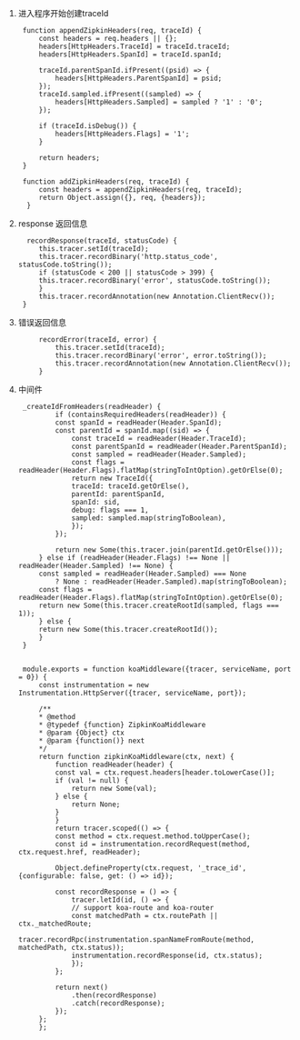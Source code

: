1. 进入程序开始创建traceId

        function appendZipkinHeaders(req, traceId) {
            const headers = req.headers || {};
            headers[HttpHeaders.TraceId] = traceId.traceId;
            headers[HttpHeaders.SpanId] = traceId.spanId;

            traceId.parentSpanId.ifPresent((psid) => {
                headers[HttpHeaders.ParentSpanId] = psid;
            });
            traceId.sampled.ifPresent((sampled) => {
                headers[HttpHeaders.Sampled] = sampled ? '1' : '0';
            });

            if (traceId.isDebug()) {
                headers[HttpHeaders.Flags] = '1';
            }

            return headers;
        }

        function addZipkinHeaders(req, traceId) {
            const headers = appendZipkinHeaders(req, traceId);
            return Object.assign({}, req, {headers});
         }

2. response 返回信息

         recordResponse(traceId, statusCode) {
            this.tracer.setId(traceId);
            this.tracer.recordBinary('http.status_code', statusCode.toString());
            if (statusCode < 200 || statusCode > 399) {
            this.tracer.recordBinary('error', statusCode.toString());
            }
            this.tracer.recordAnnotation(new Annotation.ClientRecv());
        }

3. 错误返回信息

            recordError(traceId, error) {
                this.tracer.setId(traceId);
                this.tracer.recordBinary('error', error.toString());
                this.tracer.recordAnnotation(new Annotation.ClientRecv());
            }

4. 中间件

        _createIdFromHeaders(readHeader) {
                if (containsRequiredHeaders(readHeader)) {
                const spanId = readHeader(Header.SpanId);
                const parentId = spanId.map((sid) => {
                    const traceId = readHeader(Header.TraceId);
                    const parentSpanId = readHeader(Header.ParentSpanId);
                    const sampled = readHeader(Header.Sampled);
                    const flags = readHeader(Header.Flags).flatMap(stringToIntOption).getOrElse(0);
                    return new TraceId({
                    traceId: traceId.getOrElse(),
                    parentId: parentSpanId,
                    spanId: sid,
                    debug: flags === 1,
                    sampled: sampled.map(stringToBoolean),
                    });
                });

                return new Some(this.tracer.join(parentId.getOrElse()));
            } else if (readHeader(Header.Flags) !== None || readHeader(Header.Sampled) !== None) {
            const sampled = readHeader(Header.Sampled) === None
                ? None : readHeader(Header.Sampled).map(stringToBoolean);
            const flags = readHeader(Header.Flags).flatMap(stringToIntOption).getOrElse(0);
            return new Some(this.tracer.createRootId(sampled, flags === 1));
            } else {
            return new Some(this.tracer.createRootId());
            }
        }


        module.exports = function koaMiddleware({tracer, serviceName, port = 0}) {
            const instrumentation = new Instrumentation.HttpServer({tracer, serviceName, port});

            /**
            * @method
            * @typedef {function} ZipkinKoaMiddleware
            * @param {Object} ctx
            * @param {function()} next
            */
            return function zipkinKoaMiddleware(ctx, next) {
                function readHeader(header) {
                const val = ctx.request.headers[header.toLowerCase()];
                if (val != null) {
                    return new Some(val);
                } else {
                    return None;
                }
                }
                return tracer.scoped(() => {
                const method = ctx.request.method.toUpperCase();
                const id = instrumentation.recordRequest(method, ctx.request.href, readHeader);

                Object.defineProperty(ctx.request, '_trace_id', {configurable: false, get: () => id});

                const recordResponse = () => {
                    tracer.letId(id, () => {
                    // support koa-route and koa-router
                    const matchedPath = ctx.routePath || ctx._matchedRoute;
                    tracer.recordRpc(instrumentation.spanNameFromRoute(method, matchedPath, ctx.status));
                    instrumentation.recordResponse(id, ctx.status);
                    });
                };

                return next()
                    .then(recordResponse)
                    .catch(recordResponse);
                });
            };
            };